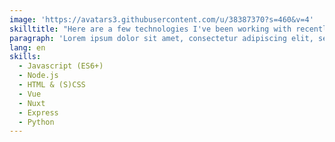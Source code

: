 ```yaml
---
image: 'https://avatars3.githubusercontent.com/u/38387370?s=460&v=4'
skilltitle: "Here are a few technologies I've been working with recently:"
paragraph: 'Lorem ipsum dolor sit amet, consectetur adipiscing elit, sed do eiusmod tempor incididunt ut labore et dolore magna aliqua. Ut enim ad minim veniam, quis nostrud exercitation ullamco laboris nisi ut aliquip ex ea commodo consequat. Duis aute irure dolor in reprehenderit in voluptate velit esse cillum dolore eu fugiat nulla pariatur. Excepteur sint occaecat cupidatat non proident, sunt in culpa qui officia deserunt mollit anim id est laborum.'
lang: en
skills:
  - Javascript (ES6+)
  - Node.js
  - HTML & (S)CSS
  - Vue
  - Nuxt
  - Express
  - Python
---
```

